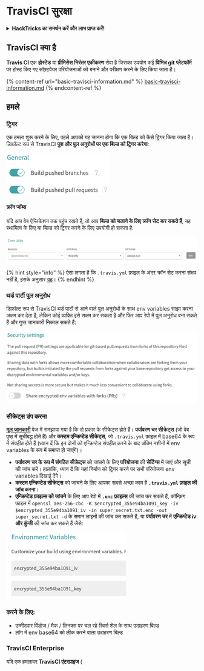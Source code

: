 # TravisCI सुरक्षा

<details>

<summary><strong>HackTricks का समर्थन करें और लाभ प्राप्त करें!</strong></summary>

* यदि आप अपनी कंपनी को **HackTricks में विज्ञापित** देखना चाहते हैं या यदि आप **PEASS के नवीनतम संस्करण या HackTricks को PDF में डाउनलोड** करना चाहते हैं, तो [**सदस्यता योजनाएं**](https://github.com/sponsors/carlospolop) देखें!
* [**आधिकारिक PEASS & HackTricks स्वैग**](https://peass.creator-spring.com) प्राप्त करें
* [**The PEASS Family**](https://opensea.io/collection/the-peass-family) की खोज करें, हमारा विशेष [**NFTs**](https://opensea.io/collection/the-peass-family) संग्रह
* **💬 [डिस्कॉर्ड समूह](https://discord.gg/hRep4RUj7f) या [टेलीग्राम समूह](https://t.me/peass) में शामिल हों** या **मुझे** ट्विटर पर फॉलो करें 🐦 [**@carlospolopm**](https://twitter.com/carlospolopm)**.**
* **अपने हैकिंग ट्रिक्स को** [**HackTricks**](https://github.com/carlospolop/hacktricks) और [**HackTricks Cloud**](https://github.com/carlospolop/hacktricks-cloud) github repos में PR जमा करके साझा करें।

</details>

## TravisCI क्या है

**Travis CI** एक **होस्टेड** या **प्रीमिसेस** **निरंतर एकीकरण** सेवा है जिसका उपयोग कई **विभिन्न git प्लेटफॉर्म** पर होस्ट किए गए सॉफ़्टवेयर परियोजनाओं को बनाने और परीक्षण करने के लिए किया जाता है।

{% content-ref url="basic-travisci-information.md" %}
[basic-travisci-information.md](basic-travisci-information.md)
{% endcontent-ref %}

## हमले

### ट्रिगर

एक हमला शुरू करने के लिए, पहले आपको यह जानना होगा कि एक बिल्ड को कैसे ट्रिगर किया जाता है। डिफ़ॉल्ट रूप से TravisCI **पुश और पुल अनुरोधों पर एक बिल्ड को ट्रिगर करेगा**:

![](<../../.gitbook/assets/image (19) (1).png>)

#### क्रॉन जॉब्स

यदि आप वेब ऐप्लिकेशन तक पहुंच रखते हैं, तो आप **बिल्ड को चलाने के लिए क्रॉन सेट कर सकते हैं**, यह स्थायित्व के लिए या बिल्ड को ट्रिगर करने के लिए उपयोगी हो सकता है:

![](<../../.gitbook/assets/image (42).png>)

{% hint style="info" %}
ऐसा लगता है कि `.travis.yml` फ़ाइल के अंदर क्रॉन सेट करना संभव नहीं है, इसके अनुसार [यह](https://github.com/travis-ci/travis-ci/issues/9162)।
{% endhint %}

### थर्ड पार्टी पुल अनुरोध

डिफ़ॉल्ट रूप से TravisCI थर्ड पार्टी से आने वाले पुल अनुरोधों के साथ env variables साझा करना अक्षम कर देता है, लेकिन कोई व्यक्ति इसे सक्षम कर सकता है और फिर आप रेपो में पुल अनुरोध बना सकते हैं और गुप्त जानकारी निकाल सकते हैं:

![](<../../.gitbook/assets/image (1) (1) (1) (1) (1) (1).png>)

### सीक्रेट्स डंप करना

[**मूल जानकारी**](basic-travisci-information.md) पेज में समझाया गया है कि दो प्रकार के सीक्रेट्स होते हैं। **पर्यावरण चर सीक्रेट्स** (जो वेब पृष्ठ में सूचीबद्ध होते हैं) और **कस्टम एन्क्रिप्टेड सीक्रेट्स**, जो `.travis.yml` फ़ाइल में base64 के रूप में संग्रहीत होते हैं (ध्यान दें कि इन दोनों को एन्क्रिप्टेड संग्रहीत करने के बाद अंतिम मशीनों में env variables के रूप में समाप्त हो जाएंगे)।

* **पर्यावरण चर के रूप में संगठित सीक्रेट्स** को जांचने के लिए **परियोजना** की **सेटिंग्स** में जाएं और सूची की जांच करें। हालांकि, ध्यान दें कि यहां निर्माण को ट्रिगर करने पर सभी परियोजना env variables दिखाई देंगे।
* **कस्टम एन्क्रिप्टेड सीक्रेट्स** को जांचने के लिए आपका सबसे अच्छा काम है **`.travis.yml` फ़ाइल की जांच करना**।
* **एन्क्रिप्टेड फ़ाइल्स को जांचने** के लिए आप रेपो में **`.enc` फ़ाइल्स** की जांच कर सकते हैं, कॉन्फ़िग फ़ाइल में `openssl aes-256-cbc -K $encrypted_355e94ba1091_key -iv $encrypted_355e94ba1091_iv -in super_secret.txt.enc -out super_secret.txt -d` के समान लाइनों की जांच कर सकते हैं, या **पर्यावरण चर** में **एन्क्रिप्टेड iv और कुंजी** की जांच कर सकते हैं जैसे:

![](<../../.gitbook/assets/image (71).png>)

### करने के लिए:

* उम्मीदवार विंडोज / मैक / लिनक्स पर चल रहे रिवर्स शेल के साथ उदाहरण बिल्ड
* लॉग में env base64 को लीक करने वाला उदाहरण बिल्ड

### TravisCI Enterprise

यदि एक हमलावर **TravisCI एंटरप्राइज** (
